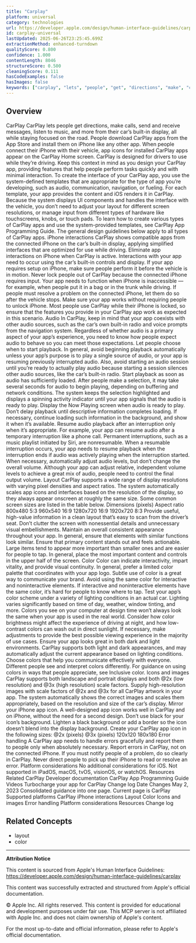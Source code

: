 ```yaml
---
title: "Carplay"
platform: universal
category: technologies
url: https://developer.apple.com/design/human-interface-guidelines/carplay
id: carplay-universal
lastUpdated: 2025-06-26T23:25:45.699Z
extractionMethod: enhanced-turndown
qualityScore: 0.800
confidence: 1.000
contentLength: 8046
structureScore: 0.500
cleaningScore: 0.111
hasCodeExamples: false
hasImages: false
keywords: ["carplay", "lets", "people", "get", "directions", "make", "calls", "send", "receive", "messages"]
---
```

## Overview

CarPlay CarPlay lets people get directions, make calls, send and receive messages, listen to music, and more from their car’s built-in display, all while staying focused on the road. People download CarPlay apps from the App Store and install them on iPhone like any other app. When people connect their iPhone with their vehicle, app icons for installed CarPlay apps appear on the CarPlay Home screen. CarPlay is designed for drivers to use while they’re driving. Keep this context in mind as you design your CarPlay app, providing features that help people perform tasks quickly and with minimal interaction. To create the interface of your CarPlay app, you use the system-defined templates that are appropriate for the type of app you’re developing, such as audio, communication, navigation, or fueling. For each template, your app provides the content and iOS renders it in CarPlay. Because the system displays UI components and handles the interface with the vehicle, you don’t need to adjust your layout for different screen resolutions, or manage input from different types of hardware like touchscreens, knobs, or touch pads. To learn how to create various types of CarPlay apps and use the system-provided templates, see CarPlay App Programming Guide. The general design guidelines below apply to all types of CarPlay apps. iPhone interactions CarPlay shows compatible apps from the connected iPhone on the car’s built-in display, applying simplified interfaces that are optimized for use while driving. Eliminate app interactions on iPhone when CarPlay is active. Interactions with your app need to occur using the car’s built-in controls and display. If your app requires setup on iPhone, make sure people perform it before the vehicle is in motion. Never lock people out of CarPlay because the connected iPhone requires input. Your app needs to function when iPhone is inaccessible — for example, when people put it in a bag or in the trunk while driving. If people must resolve a problem on the connected iPhone, let them do so after the vehicle stops. Make sure your app works without requiring people to unlock iPhone. Most people use CarPlay while their iPhone is locked, so ensure that the features you provide in your CarPlay app work as expected in this scenario. Audio In CarPlay, keep in mind that your app coexists with other audio sources, such as the car’s own built-in radio and voice prompts from the navigation system. Regardless of whether audio is a primary aspect of your app’s experience, you need to know how people expect audio to behave so you can meet those expectations. Let people choose when to start playback. In general, avoid beginning playback automatically unless your app’s purpose is to play a single source of audio, or your app is resuming previously interrupted audio. Also, avoid starting an audio session until you’re ready to actually play audio because starting a session silences other audio sources, like the car’s built-in radio. Start playback as soon as audio has sufficiently loaded. After people make a selection, it may take several seconds for audio to begin playing, depending on buffering and network conditions. The system keeps the selection highlighted and displays a spinning activity indicator until your app signals that the audio is ready to play. Display the Now Playing screen when audio is ready to play. Don’t delay playback until descriptive information completes loading. If necessary, continue loading such information in the background, and show it when it’s available. Resume audio playback after an interruption only when it’s appropriate. For example, your app can resume audio after a temporary interruption like a phone call. Permanent interruptions, such as a music playlist initiated by Siri, are nonresumable. When a resumable interruption occurs, your app needs to resume playback when the interruption ends if audio was actively playing when the interruption started. When necessary, automatically adjust audio levels, but don’t change the overall volume. Although your app can adjust relative, independent volume levels to achieve a great mix of audio, people need to control the final output volume. Layout CarPlay supports a wide range of display resolutions with varying pixel densities and aspect ratios. The system automatically scales app icons and interfaces based on the resolution of the display, so they always appear onscreen at roughly the same size. Some common screen sizes are listed in the table below. Dimensions (pixels) Aspect ratio 800x480 5:3 960x540 16:9 1280x720 16:9 1920x720 8:3 Provide useful, high-value information in a clean layout that’s easy to scan from the driver’s seat. Don’t clutter the screen with nonessential details and unnecessary visual embellishments. Maintain an overall consistent appearance throughout your app. In general, ensure that elements with similar functions look similar. Ensure that primary content stands out and feels actionable. Large items tend to appear more important than smaller ones and are easier for people to tap. In general, place the most important content and controls in the upper half of the screen. Color Color can indicate interactivity, impart vitality, and provide visual continuity. In general, prefer a limited color palette that coordinates with your app logo. Subtle use of color is a great way to communicate your brand. Avoid using the same color for interactive and noninteractive elements. If interactive and noninteractive elements have the same color, it’s hard for people to know where to tap. Test your app’s color scheme under a variety of lighting conditions in an actual car. Lighting varies significantly based on time of day, weather, window tinting, and more. Colors you see on your computer at design time won’t always look the same when your app is used in the real world. Consider how color brightness might affect the experience of driving at night, and how low-contrast colors can wash out in direct sunlight. If necessary, make adjustments to provide the best possible viewing experience in the majority of use cases. Ensure your app looks great in both dark and light environments. CarPlay supports both light and dark appearances, and may automatically adjust the current appearance based on lighting conditions. Choose colors that help you communicate effectively with everyone. Different people see and interpret colors differently. For guidance on using colors in ways that people appreciate, see Inclusive color. Icons and images CarPlay supports both landscape and portrait displays and both @2x (low resolution) and @3x (high resolution) scale factors. Supply high-resolution images with scale factors of @2x and @3x for all CarPlay artwork in your app. The system automatically shows the correct images and scales them appropriately, based on the resolution and size of the car’s display. Mirror your iPhone app icon. A well-designed app icon works well in CarPlay and on iPhone, without the need for a second design. Don’t use black for your icon’s background. Lighten a black background or add a border so the icon doesn’t blend into the display background. Create your CarPlay app icon in the following sizes: @2x (pixels) @3x (pixels) 120x120 180x180 Error handling A CarPlay app needs to handle errors gracefully and report them to people only when absolutely necessary. Report errors in CarPlay, not on the connected iPhone. If you must notify people of a problem, do so clearly in CarPlay. Never direct people to pick up their iPhone to read or resolve an error. Platform considerations No additional considerations for iOS. Not supported in iPadOS, macOS, tvOS, visionOS, or watchOS. Resources Related CarPlay Developer documentation CarPlay App Programming Guide Videos Turbocharge your app for CarPlay Change log Date Changes May 2, 2023 Consolidated guidance into one page. Current page is CarPlay Supported platforms CarPlay iPhone interactions Layout Color Icons and images Error handling Platform considerations Resources Change log

## Related Concepts

- layout
- color

---

**Attribution Notice**

This content is sourced from Apple's Human Interface Guidelines: https://developer.apple.com/design/human-interface-guidelines/carplay

This content was successfully extracted and structured from Apple's official documentation.

© Apple Inc. All rights reserved. This content is provided for educational and development purposes under fair use. This MCP server is not affiliated with Apple Inc. and does not claim ownership of Apple's content.

For the most up-to-date and official information, please refer to Apple's official documentation.
